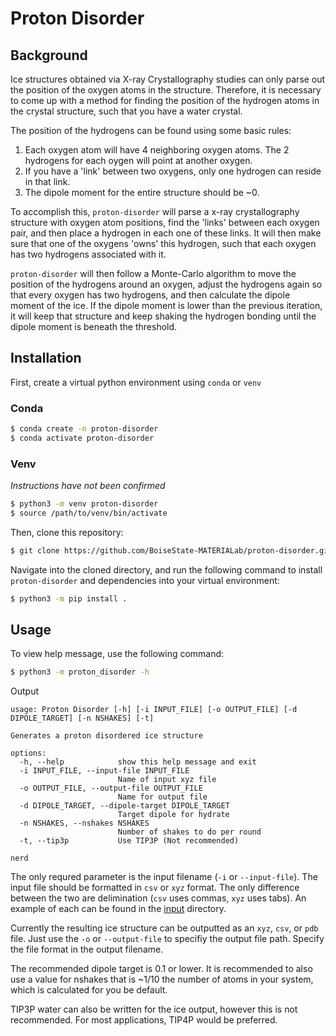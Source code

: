 # Proton Disorder

## Background
Ice structures obtained via X-ray Crystallography studies can only parse out the position of the oxygen atoms in the structure. Therefore, it is necessary to come up with a method for finding the position of the hydrogen atoms in the crystal structure, such that you have a water crystal.

The position of the hydrogens can be found using some basic rules:
1) Each oxygen atom will have 4 neighboring oxygen atoms. The 2 hydrogens for each oygen will point at another oxygen.
2) If you have a 'link' between two oxygens, only one hydrogen can reside in that link.
3) The dipole moment for the entire structure should be ~0.

To accomplish this, `proton-disorder` will parse a x-ray crystallography structure with oxygen atom positions, find the 'links' between each oxygen pair, and then place a hydrogen in each one of these links. It will then make sure that one of the oxygens 'owns' this hydrogen, such that each oxygen has two hydrogens associated with it.

`proton-disorder` will then follow a Monte-Carlo algorithm to move the position of the hydrogens around an oxygen, adjust the hydrogens again so that every oxygen has two hydrogens, and then calculate the dipole moment of the ice. If the dipole moment is lower than the previous iteration, it will keep that structure and keep shaking the hydrogen bonding until the dipole moment is beneath the threshold.

## Installation

First, create a virtual python environment using `conda` or `venv`

### Conda
``` bash
$ conda create -n proton-disorder
$ conda activate proton-disorder
```

### Venv
_Instructions have not been confirmed_
``` bash
$ python3 -m venv proton-disorder
$ source /path/to/venv/bin/activate
```

Then, clone this repository:
``` bash
$ git clone https://github.com/BoiseState-MATERIALab/proton-disorder.git
```

Navigate into the cloned directory, and run the following command to install `proton-disorder` and dependencies into your virtual environment:
``` bash
$ python3 -m pip install .
```

## Usage

To view help message, use the following command:
```bash
$ python3 -m proton_disorder -h
```

Output
```
usage: Proton Disorder [-h] [-i INPUT_FILE] [-o OUTPUT_FILE] [-d DIPOLE_TARGET] [-n NSHAKES] [-t]

Generates a proton disordered ice structure

options:
  -h, --help            show this help message and exit
  -i INPUT_FILE, --input-file INPUT_FILE
                        Name of input xyz file
  -o OUTPUT_FILE, --output-file OUTPUT_FILE
                        Name for output file
  -d DIPOLE_TARGET, --dipole-target DIPOLE_TARGET
                        Target dipole for hydrate
  -n NSHAKES, --nshakes NSHAKES
                        Number of shakes to do per round
  -t, --tip3p           Use TIP3P (Not recommended)

nerd
```

The only requred parameter is the input filename (`-i` or `--input-file`). The input file should be formatted in `csv` or `xyz` format. The only difference between the two are delimination (`csv` uses commas, `xyz` uses tabs). An example of each can be found in the [input](input) directory. 

Currently the resulting ice structure can be outputted as an `xyz`, `csv`, or `pdb` file. Just use the `-o` or `--output-file` to specifiy the output file path. Specify the file format in the output filename.

The recommended dipole target is 0.1 or lower. It is recommended to also use a value for nshakes that is ~1/10 the number of atoms in your system, which is calculated for you be default.

TIP3P water can also be written for the ice output, however this is not recommended. For most applications, TIP4P would be preferred.
